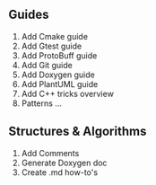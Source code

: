 ## Guides

1. Add Cmake guide
2. Add Gtest guide
3. Add ProtoBuff guide
4. Add Git guide
5. Add Doxygen guide
6. Add PlantUML guide
7. Add C++ tricks overview
8. Patterns
...

## Structures & Algorithms

1. Add Comments
2. Generate Doxygen doc
3. Create .md how-to's